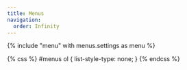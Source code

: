```yaml
---
title: Menus
navigation:
  order: Infinity
---
```

<div id="menus">
  {% include "menu" with menus.settings as menu %}
</div>

{% css %}
#menus ol {
  list-style-type: none;
}
{% endcss %}
